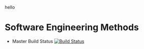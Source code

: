 hello 
# Software Engineering Methods

- Master Build Status [![Build Status](https://travis-ci.org/Val-01/sem.svg?branch=main)](https://travis-ci.org/Val-01/sem)
